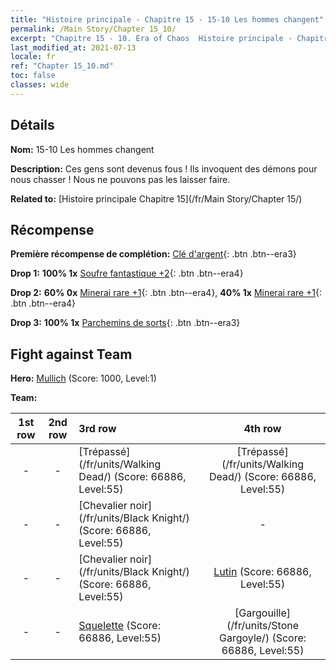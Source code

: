 ```yaml
---
title: "Histoire principale - Chapitre 15 - 15-10 Les hommes changent"
permalink: /Main Story/Chapter 15_10/
excerpt: "Chapitre 15 - 10. Era of Chaos  Histoire principale - Chapitre 15_10. 15-10 Les hommes changent"
last_modified_at: 2021-07-13
locale: fr
ref: "Chapter 15_10.md"
toc: false
classes: wide
---
```


## Détails

 **Nom:** 15-10 Les hommes changent

 **Description:** Ces gens sont devenus fous ! Ils invoquent des démons pour nous chasser ! Nous ne pouvons pas les laisser faire.

 **Related to:** [Histoire principale Chapitre 15](/fr/Main Story/Chapter 15/)

## Récompense

 **Première récompense de complétion:** [Clé d'argent](/ItemsFR/con_693/){: .btn .btn--era3}

 **Drop 1:** **100% 1x** [Soufre fantastique +2](/ItemsFR/mat_50/){: .btn .btn--era4}

 **Drop 2:** **60% 0x** [Minerai rare +1](/ItemsFR/mat_40/){: .btn .btn--era4}, **40% 1x** [Minerai rare +1](/ItemsFR/mat_40/){: .btn .btn--era4}

 **Drop 3:** **100% 1x** [Parchemins de sorts](/ItemsFR/con_694/){: .btn .btn--era3}


## Fight against Team
 **Hero:** [Mullich](/fr/heroes/Mullich/) (Score: 1000, Level:1)

 **Team:**


  | 1st row | 2nd row | 3rd row | 4th row |
  |:----:|:----:|:----|:----:|
  | - | - | [Trépassé](/fr/units/Walking Dead/) (Score: 66886, Level:55)  | [Trépassé](/fr/units/Walking Dead/) (Score: 66886, Level:55)  |
  | - | - | [Chevalier noir](/fr/units/Black Knight/) (Score: 66886, Level:55)  | - |
  | - | - | [Chevalier noir](/fr/units/Black Knight/) (Score: 66886, Level:55)  | [Lutin](/fr/units/Gremlin/) (Score: 66886, Level:55)  |
  | - | - | [Squelette](/fr/units/Skeleton/) (Score: 66886, Level:55)  | [Gargouille](/fr/units/Stone Gargoyle/) (Score: 66886, Level:55)  |


